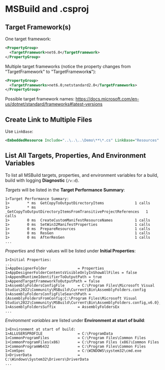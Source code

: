 # MSBuild and .csproj

## Target Framework(s)

One target framework:

```xml
<PropertyGroup>
  <TargetFramework>net6.0</TargetFramework>
</PropertyGroup>
```

Multiple target frameworks (notice the property changes from "TargetFramework" to "TargetFramework**s**"):

```xml
<PropertyGroup>
  <TargetFrameworks>net6.0;netstandard2.0</TargetFrameworks>
</PropertyGroup>
```

Possible target framework names: <https://docs.microsoft.com/en-us/dotnet/standard/frameworks#latest-versions>

## Create Link to Multiple Files

Use `LinkBase`:

```xml
<EmbeddedResource Include="..\..\..\Demo\**\*.cs" LinkBase="Resources" />
```

## List All Targets, Properties, And Environment Variables

To list all MSBuild targets, properties, and environment variables for a build, build with logging **Diagnostic** (`/v:d`).

*Targets* will be listed in the **Target Performance Summary**:

```
1>Target Performance Summary:
1>        * ms  GetCopyToOutputDirectoryItems              1 calls
1>        * ms  _GetCopyToOutputDirectoryItemsFromTransitiveProjectReferences   1 calls
1>        0 ms  CreateCustomManifestResourceNames          1 calls
1>        0 ms  SetWin32ManifestProperties                 1 calls
1>        0 ms  PrepareResources                           1 calls
1>        0 ms  ResGen                                     1 calls
1>        0 ms  AfterResGen                                1 calls
...
```

*Properties* and their values will be listed under **Initial Properties**:

```
1>Initial Properties:
...
1>AppDesignerFolder              = Properties
1>AppDesignerFolderContentsVisibleOnlyInShowAllFiles = false
1>AppendRuntimeIdentifierToOutputPath = true
1>AppendTargetFrameworkToOutputPath = false
1>AssemblyFoldersConfigFile      = C:\Program Files\Microsoft Visual Studio\2022\Community\MSBuild\Current\Bin\AssemblyFolders.config
1>AssemblyFoldersConfigFileSearchPath = {AssemblyFoldersFromConfig:C:\Program Files\Microsoft Visual Studio\2022\Community\MSBuild\Current\Bin\AssemblyFolders.config,v6.0};
1>AssemblyFoldersSuffix          = AssemblyFoldersEx
...
```

*Environment variables* are listed under **Environment at start of build**:

```
1>Environment at start of build:
1>ALLUSERSPROFILE                = C:\ProgramData
1>CommonProgramFiles             = C:\Program Files\Common Files
1>CommonProgramFiles(x86)        = C:\Program Files (x86)\Common Files
1>CommonProgramW6432             = C:\Program Files\Common Files
1>ComSpec                        = C:\WINDOWS\system32\cmd.exe
1>DriverData                     = C:\Windows\System32\Drivers\DriverData
...
```
